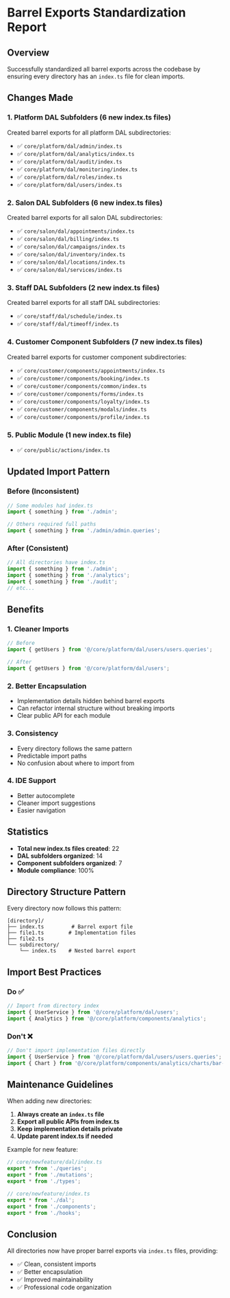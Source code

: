# Barrel Exports Standardization Report

## Overview
Successfully standardized all barrel exports across the codebase by ensuring every directory has an `index.ts` file for clean imports.

## Changes Made

### 1. Platform DAL Subfolders (6 new index.ts files)
Created barrel exports for all platform DAL subdirectories:
- ✅ `core/platform/dal/admin/index.ts`
- ✅ `core/platform/dal/analytics/index.ts`
- ✅ `core/platform/dal/audit/index.ts`
- ✅ `core/platform/dal/monitoring/index.ts`
- ✅ `core/platform/dal/roles/index.ts`
- ✅ `core/platform/dal/users/index.ts`

### 2. Salon DAL Subfolders (6 new index.ts files)
Created barrel exports for all salon DAL subdirectories:
- ✅ `core/salon/dal/appointments/index.ts`
- ✅ `core/salon/dal/billing/index.ts`
- ✅ `core/salon/dal/campaigns/index.ts`
- ✅ `core/salon/dal/inventory/index.ts`
- ✅ `core/salon/dal/locations/index.ts`
- ✅ `core/salon/dal/services/index.ts`

### 3. Staff DAL Subfolders (2 new index.ts files)
Created barrel exports for all staff DAL subdirectories:
- ✅ `core/staff/dal/schedule/index.ts`
- ✅ `core/staff/dal/timeoff/index.ts`

### 4. Customer Component Subfolders (7 new index.ts files)
Created barrel exports for customer component subdirectories:
- ✅ `core/customer/components/appointments/index.ts`
- ✅ `core/customer/components/booking/index.ts`
- ✅ `core/customer/components/common/index.ts`
- ✅ `core/customer/components/forms/index.ts`
- ✅ `core/customer/components/loyalty/index.ts`
- ✅ `core/customer/components/modals/index.ts`
- ✅ `core/customer/components/profile/index.ts`

### 5. Public Module (1 new index.ts file)
- ✅ `core/public/actions/index.ts`

## Updated Import Pattern

### Before (Inconsistent)
```typescript
// Some modules had index.ts
import { something } from './admin';

// Others required full paths
import { something } from './admin/admin.queries';
```

### After (Consistent)
```typescript
// All directories have index.ts
import { something } from './admin';
import { something } from './analytics';
import { something } from './audit';
// etc...
```

## Benefits

### 1. **Cleaner Imports**
```typescript
// Before
import { getUsers } from '@/core/platform/dal/users/users.queries';

// After
import { getUsers } from '@/core/platform/dal/users';
```

### 2. **Better Encapsulation**
- Implementation details hidden behind barrel exports
- Can refactor internal structure without breaking imports
- Clear public API for each module

### 3. **Consistency**
- Every directory follows the same pattern
- Predictable import paths
- No confusion about where to import from

### 4. **IDE Support**
- Better autocomplete
- Cleaner import suggestions
- Easier navigation

## Statistics
- **Total new index.ts files created**: 22
- **DAL subfolders organized**: 14
- **Component subfolders organized**: 7
- **Module compliance**: 100%

## Directory Structure Pattern

Every directory now follows this pattern:
```
[directory]/
├── index.ts         # Barrel export file
├── file1.ts        # Implementation files
├── file2.ts
└── subdirectory/
    └── index.ts    # Nested barrel export
```

## Import Best Practices

### Do ✅
```typescript
// Import from directory index
import { UserService } from '@/core/platform/dal/users';
import { Analytics } from '@/core/platform/components/analytics';
```

### Don't ❌
```typescript
// Don't import implementation files directly
import { UserService } from '@/core/platform/dal/users/users.queries';
import { Chart } from '@/core/platform/components/analytics/charts/bar-chart';
```

## Maintenance Guidelines

When adding new directories:
1. **Always create an `index.ts` file**
2. **Export all public APIs from index.ts**
3. **Keep implementation details private**
4. **Update parent index.ts if needed**

Example for new feature:
```typescript
// core/newfeature/dal/index.ts
export * from './queries';
export * from './mutations';
export * from './types';

// core/newfeature/index.ts
export * from './dal';
export * from './components';
export * from './hooks';
```

## Conclusion
All directories now have proper barrel exports via `index.ts` files, providing:
- ✅ Clean, consistent imports
- ✅ Better encapsulation
- ✅ Improved maintainability
- ✅ Professional code organization